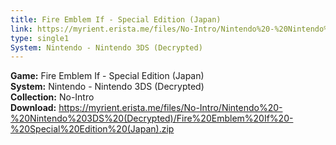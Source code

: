 ```yaml
---
title: Fire Emblem If - Special Edition (Japan)
link: https://myrient.erista.me/files/No-Intro/Nintendo%20-%20Nintendo%203DS%20(Decrypted)/Fire%20Emblem%20If%20-%20Special%20Edition%20(Japan).zip
type: single1
System: Nintendo - Nintendo 3DS (Decrypted)
---
```

<b>Game:</b> Fire Emblem If - Special Edition (Japan)<br>
<b>System:</b> Nintendo - Nintendo 3DS (Decrypted)<br>
<b>Collection:</b> No-Intro<br>
<b>Download:</b> https://myrient.erista.me/files/No-Intro/Nintendo%20-%20Nintendo%203DS%20(Decrypted)/Fire%20Emblem%20If%20-%20Special%20Edition%20(Japan).zip